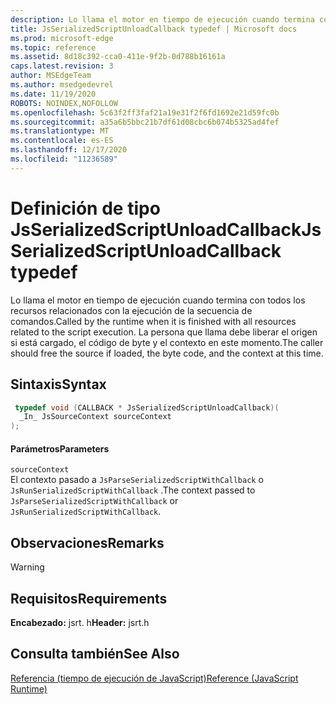 ```yaml
---
description: Lo llama el motor en tiempo de ejecución cuando termina con todos los recursos relacionados con la ejecución de la secuencia de comandos. La persona que llama debe liberar el origen si está cargado, el código de byte y el contexto en este momento.
title: JsSerializedScriptUnloadCallback typedef | Microsoft docs
ms.prod: microsoft-edge
ms.topic: reference
ms.assetid: 8d18c392-cca0-411e-9f2b-0d788b16161a
caps.latest.revision: 3
author: MSEdgeTeam
ms.author: msedgedevrel
ms.date: 11/19/2020
ROBOTS: NOINDEX,NOFOLLOW
ms.openlocfilehash: 5c63f2ff3faf21a19e31f2f6fd1692e21d59fc0b
ms.sourcegitcommit: a35a6b5bbc21b7df61d08cbc6b074b5325ad4fef
ms.translationtype: MT
ms.contentlocale: es-ES
ms.lasthandoff: 12/17/2020
ms.locfileid: "11236589"
---
```

# <span data-ttu-id="bdc37-104">Definición de tipo JsSerializedScriptUnloadCallback</span><span class="sxs-lookup"><span data-stu-id="bdc37-104">JsSerializedScriptUnloadCallback typedef</span></span>

<span data-ttu-id="bdc37-105">Lo llama el motor en tiempo de ejecución cuando termina con todos los recursos relacionados con la ejecución de la secuencia de comandos.</span><span class="sxs-lookup"><span data-stu-id="bdc37-105">Called by the runtime when it is finished with all resources related to the script execution.</span></span> <span data-ttu-id="bdc37-106">La persona que llama debe liberar el origen si está cargado, el código de byte y el contexto en este momento.</span><span class="sxs-lookup"><span data-stu-id="bdc37-106">The caller should free the source if loaded, the byte code, and the context at this time.</span></span>  
  
## <span data-ttu-id="bdc37-107">Sintaxis</span><span class="sxs-lookup"><span data-stu-id="bdc37-107">Syntax</span></span>  
  
```cpp  
 typedef void (CALLBACK * JsSerializedScriptUnloadCallback)(  
  _In_ JsSourceContext sourceContext  
);  
```  
  
#### <span data-ttu-id="bdc37-108">Parámetros</span><span class="sxs-lookup"><span data-stu-id="bdc37-108">Parameters</span></span>  
 `sourceContext`  
 <span data-ttu-id="bdc37-109">El contexto pasado a `JsParseSerializedScriptWithCallback` o `JsRunSerializedScriptWithCallback` .</span><span class="sxs-lookup"><span data-stu-id="bdc37-109">The context passed to `JsParseSerializedScriptWithCallback` or `JsRunSerializedScriptWithCallback`.</span></span>  
  
## <span data-ttu-id="bdc37-110">Observaciones</span><span class="sxs-lookup"><span data-stu-id="bdc37-110">Remarks</span></span>  
  
> [!WARNING]
## <span data-ttu-id="bdc37-111">Requisitos</span><span class="sxs-lookup"><span data-stu-id="bdc37-111">Requirements</span></span>  
 <span data-ttu-id="bdc37-112">**Encabezado:** jsrt. h</span><span class="sxs-lookup"><span data-stu-id="bdc37-112">**Header:** jsrt.h</span></span>  
  
## <span data-ttu-id="bdc37-113">Consulta también</span><span class="sxs-lookup"><span data-stu-id="bdc37-113">See Also</span></span>  
 [<span data-ttu-id="bdc37-114">Referencia (tiempo de ejecución de JavaScript)</span><span class="sxs-lookup"><span data-stu-id="bdc37-114">Reference (JavaScript Runtime)</span></span>](../chakra-hosting/reference-javascript-runtime.md)
